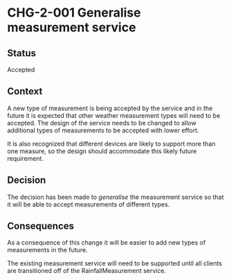 # CHG-2-001 Generalise measurement service

## Status

 Accepted

## Context

A new type of measurement is being accepted by the service and in the future it is expected that other weather measurement types will need to be accepted.  The design of the service needs to be changed to allow additional types of measurements to be accepted with lower effort.

It is also recognized that different devices are likely to support more than one measure, so the design should accommodate this likely future requirement.

## Decision

The decision has been made to *generalise* the measurement service so that it will be able to accept measurements of different types.

## Consequences

As a consequence of this change it will be easier to add new types of measurements in the future. 

The existing measurement service will need to be supported until all clients are transitioned off of the RainfallMeasurement service.
